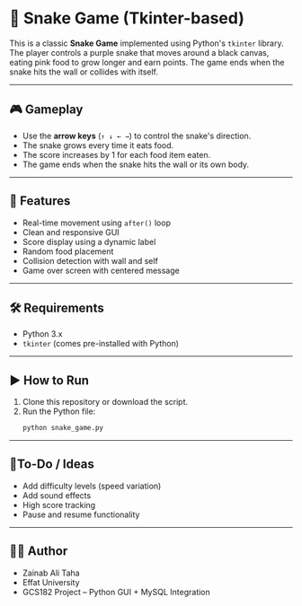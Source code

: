# 🐍 Snake Game (Tkinter-based)

This is a classic **Snake Game** implemented using Python's `tkinter` library. The player controls a purple snake that moves around a black canvas, eating pink food to grow longer and earn points. The game ends when the snake hits the wall or collides with itself.

---

## 🎮 Gameplay

- Use the **arrow keys** (`↑ ↓ ← →`) to control the snake's direction.
- The snake grows every time it eats food.
- The score increases by 1 for each food item eaten.
- The game ends when the snake hits the wall or its own body.

---

## 🧠 Features

- Real-time movement using `after()` loop
- Clean and responsive GUI
- Score display using a dynamic label
- Random food placement
- Collision detection with wall and self
- Game over screen with centered message

---

## 🛠️ Requirements

- Python 3.x  
- `tkinter` (comes pre-installed with Python)

---

## ▶️ How to Run

1. Clone this repository or download the script.
2. Run the Python file:
   ```bash
   python snake_game.py

---

##  📌To-Do / Ideas

- Add difficulty levels (speed variation)
- Add sound effects
- High score tracking
- Pause and resume functionality

---

## 🧑‍💻 Author

- Zainab Ali Taha
- Effat University
- GCS182 Project – Python GUI + MySQL Integration
